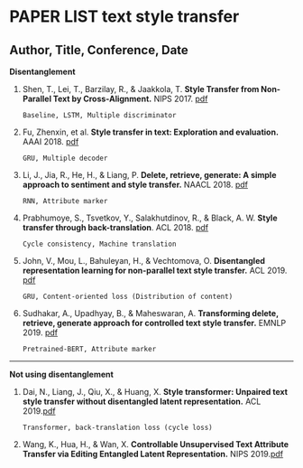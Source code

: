 # PAPER LIST text style transfer

Author, Title, Conference, Date
-------------------------------------------------------------
__Disentanglement__

1. Shen, T., Lei, T., Barzilay, R., & Jaakkola, T. __Style Transfer from Non-Parallel Text by Cross-Alignment.__ NIPS 2017. [pdf](http://www.cs.cmu.edu/~jeanoh/16-785/papers/shen-N2017-style.pdf)

    `Baseline, LSTM, Multiple discriminator`

2. Fu, Zhenxin, et al. __Style transfer in text: Exploration and evaluation.__ AAAI 2018. [pdf](https://ojs.aaai.org/index.php/AAAI/article/view/11330/11189)

    `GRU, Multiple decoder`

3. Li, J., Jia, R., He, H., & Liang, P. __Delete, retrieve, generate: A simple approach to sentiment and style transfer.__ NAACL 2018. [pdf](https://arxiv.org/pdf/1804.06437.pdf)

    `RNN, Attribute marker`

4. Prabhumoye, S., Tsvetkov, Y., Salakhutdinov, R., & Black, A. W. __Style transfer through back-translation__. ACL 2018. [pdf](https://arxiv.org/pdf/1804.09000.pdf)

    `Cycle consistency, Machine translation`

5. John, V., Mou, L., Bahuleyan, H., & Vechtomova, O. __Disentangled representation learning for non-parallel text style transfer.__ ACL 2019. [pdf](https://arxiv.org/pdf/1808.04339.pdf)

    `GRU, Content-oriented loss (Distribution of content)`


6. Sudhakar, A., Upadhyay, B., & Maheswaran, A. __Transforming delete, retrieve, generate approach for controlled text style transfer.__ EMNLP 2019. [pdf](https://arxiv.org/pdf/1908.09368.pdf) 

    `Pretrained-BERT, Attribute marker`
    
-------------------------------------------------------------
__Not using disentanglement__

1. Dai, N., Liang, J., Qiu, X., & Huang, X. __Style transformer: Unpaired text style transfer without disentangled latent representation.__ ACL 2019.[pdf](https://arxiv.org/pdf/1905.05621.pdf)
    
    `Transformer, back-translation loss (cycle loss)`
    
2. Wang, K., Hua, H., & Wan, X. __Controllable Unsupervised Text Attribute Transfer via Editing Entangled Latent Representation.__ NIPS 2019.[pdf](https://arxiv.org/pdf/1905.12926)
    
    
